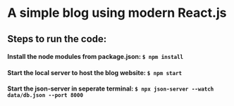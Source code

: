 
# A simple blog using modern React.js

## Steps to run the code:

#### Install the node modules from package.json: ```$ npm install```
#### Start the local server to host the blog website: ```$ npm start```
#### Start the json-server in seperate terminal: ```$ npx json-server --watch data/db.json --port 8000```
